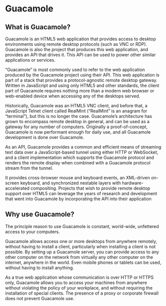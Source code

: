 # Guacamole

## What is Guacamole?
Guacamole is an HTML5 web application that provides access to desktop environments using remote desktop protocols (such as VNC or RDP). Guacamole is also the project that produces this web application, and provides an API that drives it. This API can be used to power other similar applications or services.

“Guacamole” is most commonly used to refer to the web application produced by the Guacamole project using their API. This web application is part of a stack that provides a protocol-agnostic remote desktop gateway. Written in JavaScript and using only HTML5 and other standards, the client part of Guacamole requires nothing more than a modern web browser or web-enabled device when accessing any of the desktops served.

Historically, Guacamole was an HTML5 VNC client, and before that, a JavaScript Telnet client called RealMint (“RealMint” is an anagram for “terminal”), but this is no longer the case. Guacamole’s architecture has grown to encompass remote desktop in general, and can be used as a gateway for any number of computers. Originally a proof-of-concept, Guacamole is now performant enough for daily use, and all Guacamole development is done over Guacamole.

As an API, Guacamole provides a common and efficient means of streaming text data over a JavaScript-based tunnel using either HTTP or WebSocket, and a client implementation which supports the Guacamole protocol and renders the remote display when combined with a Guacamole protocol stream from the tunnel.

It provides cross-browser mouse and keyboard events, an XML-driven on-screen keyboard, and synchronized nestable layers with hardware-accelerated compositing. Projects that wish to provide remote desktop support over HTML5 can leverage the years of research and development that went into Guacamole by incorporating the API into their application

## Why use Guacamole?

The principle reason to use Guacamole is constant, world-wide, unfettered access to your computers.

Guacamole allows access one or more desktops from anywhere remotely, without having to install a client, particularly when installing a client is not possible. By setting up a Guacamole server, you can provide access to any other computer on the network from virtually any other computer on the internet, anywhere in the world. Even mobile phones or tablets can be used, without having to install anything.

As a true web application whose communication is over HTTP or HTTPS only, Guacamole allows you to access your machines from anywhere without violating the policy of your workplace, and without requiring the installation of special clients. The presence of a proxy or corporate firewall does not prevent Guacamole use.